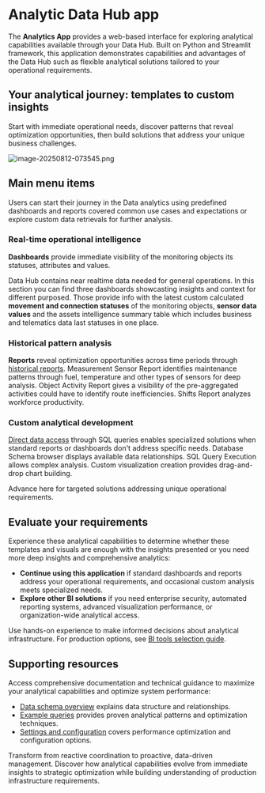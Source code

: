 # Analytic Data Hub app

The **Analytics App** provides a web-based interface for exploring analytical capabilities available through your Data Hub. Built on Python and Streamlit framework, this application demonstrates capabilities and advantages of the Data Hub such as flexible analytical solutions tailored to your operational requirements.

## Your analytical journey: templates to custom insights

Start with immediate operational needs, discover patterns that reveal optimization opportunities, then build solutions that address your unique business challenges.

![image-20250812-073545.png](./attachments/image-20250812-073545.png)

## Main menu items

Users can start their journey in the Data analytics using predefined dashboards and reports covered common use cases and expectations or explore custom data retrievals for further analysis.

### Real-time operational intelligence

**Dashboards** provide immediate visibility of the monitoring objects its statuses, attributes and values.

Data Hub contains near realtime data needed for general operations. In this section you can find three dashboards showcasting insights and context for different purposed. Those provide info with the latest custom calculated **movement and connection statuses** of the monitoring objects, **sensor data values** and the assets intelligence summary table which includes business and telematics data last statuses in one place.

### Historical pattern analysis

**Reports** reveal optimization opportunities across time periods through [historical reports](https://squaregps.atlassian.net/wiki/spaces/DTP/pages/3358163039/Historical+reports?atlOrigin=eyJpIjoiY2M5NGQwMjBiZjZlNGZiODk4NzFhZTI4MDc0ZDQwN2YiLCJwIjoiYyJ9). Measurement Sensor Report identifies maintenance patterns through fuel, temperature and other types of sensors for deep analysis. Object Activity Report gives a visibility of the pre-aggregated activities could have to identify route inefficiencies. Shifts Report analyzes workforce productivity.

### Custom analytical development

[Direct data access](https://squaregps.atlassian.net/wiki/spaces/DTP/pages/3358163065/Custom+analysis+SQL+Configurator?atlOrigin=eyJpIjoiNWRmMDliMzhkNGQ0NDcwMmI4ODFjNTFiOTlkMTJhZTciLCJwIjoiYyJ9) through SQL queries enables specialized solutions when standard reports or dashboards don't address specific needs. Database Schema browser displays available data relationships. SQL Query Execution allows complex analysis. Custom visualization creation provides drag-and-drop chart building.

Advance here for targeted solutions addressing unique operational requirements.

## Evaluate your requirements

Experience these analytical capabilities to determine whether these templates and visuals are enough with the insights presented or you need more deep insights and comprehensive analytics:

- **Continue using this application** if standard dashboards and reports address your operational requirements, and occasional custom analysis meets specialized needs.
- **Explore other BI solutions** if you need enterprise security, automated reporting systems, advanced visualization performance, or organization-wide analytical access.

Use hands-on experience to make informed decisions about analytical infrastructure. For production options, see [BI tools selection guide](https://squaregps.atlassian.net/wiki/spaces/DTP/pages/3247505491/Selecting+BI+tools?atlOrigin=eyJpIjoiZjk3MDJmZDA5OWUxNDdlYmJkYjY4MjA0YmQ3NGJmNWYiLCJwIjoiYyJ9).

## Supporting resources

Access comprehensive documentation and technical guidance to maximize your analytical capabilities and optimize system performance:

- [Data schema overview](https://squaregps.atlassian.net/wiki/spaces/DTP/pages/3208282180/Schema+overview?atlOrigin=eyJpIjoiYmRiZmYxZGY3NWRiNGIyYmI5MTQwZDFhNjhhOTBlOGUiLCJwIjoiYyJ9) explains data structure and relationships.
- [Example queries](https://squaregps.atlassian.net/wiki/spaces/DTP/pages/3208282212/Example+queries?atlOrigin=eyJpIjoiNjEzODU5ZjA2MGVjNDVkZGFjYTZkODhlZGNlOWVhOWQiLCJwIjoiYyJ9) provides proven analytical patterns and optimization techniques.
- [Settings and configuration](https://squaregps.atlassian.net/wiki/spaces/DTP/pages/3358163124/Settings+and+configuration?atlOrigin=eyJpIjoiZmYyNjM3NDdiOTAwNDY5MThhOTgwMTgzMTkyZjExOTkiLCJwIjoiYyJ9) covers performance optimization and configuration options.

Transform from reactive coordination to proactive, data-driven management. Discover how analytical capabilities evolve from immediate insights to strategic optimization while building understanding of production infrastructure requirements.